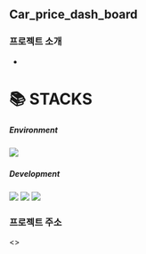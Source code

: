 ## Car_price_dash_board

### 프로젝트 소개
- 

<!-- <img src="https://img.shields.io/badge/표시할이름-색상?style=for-the-badge&logo=기술스택아이콘&logoColor=white"> -->
<h1>📚 STACKS</h1>

##### Environment
<img src="https://img.shields.io/badge/VisualStudioCode-#007ACC?style=for-the-badge&logo=VisualStudioCode&logoColor=white"> 
<img sre="https://img.shields.io/badge/Git-#F05032?style=for-the-badge&logo=Git&logoColor=white">
<img sre="https://img.shields.io/badge/GitHub-#181717 style=for-the-badge&logo=GitHub&logoColor=white">

##### Development
<img src="https://img.shields.io/badge/python-3776AB?style=for-the-badge&logo=python&logoColor=white"> 
<img src="https://img.shields.io/badge/Streamlit-FF4B4B?style=for-the-badge&logo=Streamlit&logoColor=white">   
<img src="https://img.shields.io/badge/Pandas-#150458?style=for-the-badge&logo=Pandas&logoColor=white">   


### 프로젝트 주소
<>